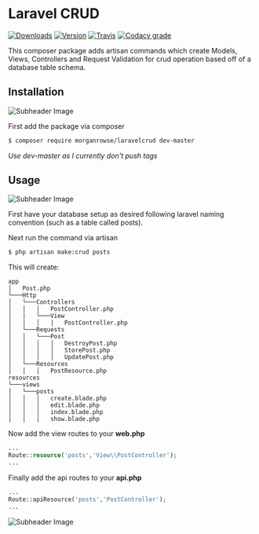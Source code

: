# Laravel CRUD

<a href="https://packagist.org/packages/morganrowse/laravelcrud"><img src="https://img.shields.io/packagist/dt/morganrowse/laravelcrud.svg?style=for-the-badge" alt="Downloads"></a>
<a href="https://packagist.org/packages/morganrowse/laravelcrud"><img src="https://img.shields.io/packagist/v/morganrowse/laravelcrud.svg?style=for-the-badge" alt="Version"></a>
<a href="https://travis-ci.org/morganrowse/laravelcrud"><img src="https://img.shields.io/travis/morganrowse/laravelcrud.svg?style=for-the-badge" alt="Travis"></a>
<a href="https://www.codacy.com/app/morgan.rowse/laravelcrud"><img src="https://img.shields.io/codacy/grade/b996342a8a36472aaed723137cbff2a5.svg?style=for-the-badge" alt="Codacy grade"></a>

This composer package adds artisan commands which create Models, Views, Controllers and Request Validation for crud operation based off of a database table schema.

## Installation

![Subheader Image](https://user-images.githubusercontent.com/17880010/32118361-aab588f8-bb51-11e7-95ef-6462dd720179.png)

First add the package via composer

```bash
$ composer require morganrowse/laravelcrud dev-master
```

_Use dev-master as I currently don't push tags_

## Usage

![Subheader Image](https://user-images.githubusercontent.com/17880010/32118361-aab588f8-bb51-11e7-95ef-6462dd720179.png)

First have your database setup as desired following laravel naming convention (such as a table called posts).

Next run the command via artisan

```bash
$ php artisan make:crud posts
```

This will create:

```
app
│   Post.php
└───Http
│   └───Controllers
│   │   │   PostController.php
│   |   └───View
│   │   │   |   PostController.php
│   └───Requests
│   │   └───Post
│   │   │   │   DestroyPost.php
│   │   │   │   StorePost.php
│   │   │   │   UpdatePost.php
│   └───Resources
│   │   │   PostResource.php
resources
└───views
│   └───posts
│   │   │   create.blade.php
│   │   │   edit.blade.php
│   │   │   index.blade.php
│   │   │   show.blade.php
```

Now add the view routes to your **web.php**

```php
...
Route::resource('posts','View\\PostController');
...
```

Finally add the api routes to your **api.php**

```php
...
Route::apiResource('posts','PostController');
...
```

![Subheader Image](https://user-images.githubusercontent.com/17880010/32118361-aab588f8-bb51-11e7-95ef-6462dd720179.png)
